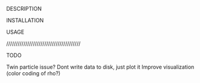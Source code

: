 DESCRIPTION


INSTALLATION



USAGE



///////////////////////////////////////


TODO

Twin particle issue?
Dont write data to disk, just plot it
Improve visualization (color coding of rho?)
